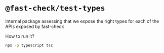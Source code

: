 # `@fast-check/test-types`

Internal package assessing that we expose the right types for each of the APIs exposed by fast-check

How to run it?

```sh
npx -p typescript tsc
```
